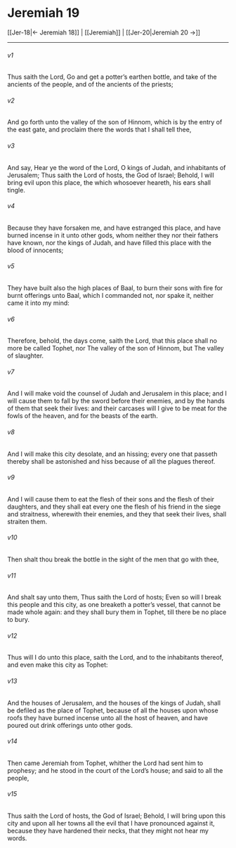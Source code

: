 # Jeremiah 19

[[Jer-18|← Jeremiah 18]] | [[Jeremiah]] | [[Jer-20|Jeremiah 20 →]]
***

###### v1
Thus saith the Lord, Go and get a potter’s earthen bottle, and take of the ancients of the people, and of the ancients of the priests;
###### v2
And go forth unto the valley of the son of Hinnom, which is by the entry of the east gate, and proclaim there the words that I shall tell thee,
###### v3
And say, Hear ye the word of the Lord, O kings of Judah, and inhabitants of Jerusalem; Thus saith the Lord of hosts, the God of Israel; Behold, I will bring evil upon this place, the which whosoever heareth, his ears shall tingle.
###### v4
Because they have forsaken me, and have estranged this place, and have burned incense in it unto other gods, whom neither they nor their fathers have known, nor the kings of Judah, and have filled this place with the blood of innocents;
###### v5
They have built also the high places of Baal, to burn their sons with fire for burnt offerings unto Baal, which I commanded not, nor spake it, neither came it into my mind:
###### v6
Therefore, behold, the days come, saith the Lord, that this place shall no more be called Tophet, nor The valley of the son of Hinnom, but The valley of slaughter.
###### v7
And I will make void the counsel of Judah and Jerusalem in this place; and I will cause them to fall by the sword before their enemies, and by the hands of them that seek their lives: and their carcases will I give to be meat for the fowls of the heaven, and for the beasts of the earth.
###### v8
And I will make this city desolate, and an hissing; every one that passeth thereby shall be astonished and hiss because of all the plagues thereof.
###### v9
And I will cause them to eat the flesh of their sons and the flesh of their daughters, and they shall eat every one the flesh of his friend in the siege and straitness, wherewith their enemies, and they that seek their lives, shall straiten them.
###### v10
Then shalt thou break the bottle in the sight of the men that go with thee,
###### v11
And shalt say unto them, Thus saith the Lord of hosts; Even so will I break this people and this city, as one breaketh a potter’s vessel, that cannot be made whole again: and they shall bury them in Tophet, till there be no place to bury.
###### v12
Thus will I do unto this place, saith the Lord, and to the inhabitants thereof, and even make this city as Tophet:
###### v13
And the houses of Jerusalem, and the houses of the kings of Judah, shall be defiled as the place of Tophet, because of all the houses upon whose roofs they have burned incense unto all the host of heaven, and have poured out drink offerings unto other gods.
###### v14
Then came Jeremiah from Tophet, whither the Lord had sent him to prophesy; and he stood in the court of the Lord’s house; and said to all the people,
###### v15
Thus saith the Lord of hosts, the God of Israel; Behold, I will bring upon this city and upon all her towns all the evil that I have pronounced against it, because they have hardened their necks, that they might not hear my words. 
